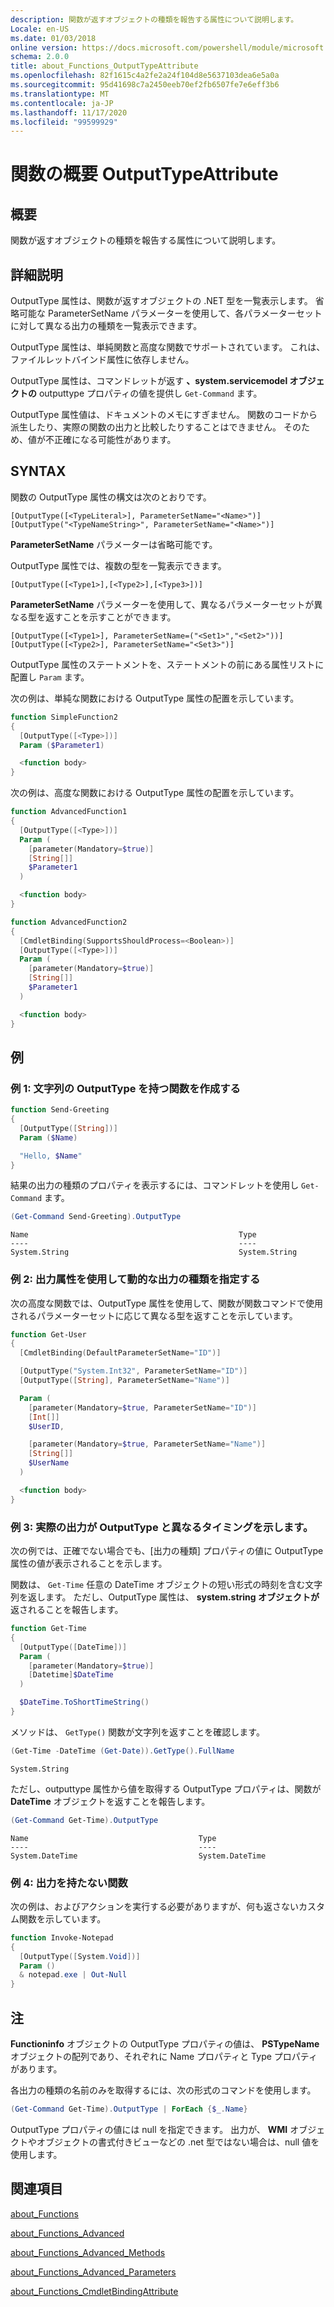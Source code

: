 ```yaml
---
description: 関数が返すオブジェクトの種類を報告する属性について説明します。
Locale: en-US
ms.date: 01/03/2018
online version: https://docs.microsoft.com/powershell/module/microsoft.powershell.core/about/about_functions_outputtypeattribute?view=powershell-7.2&WT.mc_id=ps-gethelp
schema: 2.0.0
title: about_Functions_OutputTypeAttribute
ms.openlocfilehash: 82f1615c4a2fe2a24f104d8e5637103dea6e5a0a
ms.sourcegitcommit: 95d41698c7a2450eeb70ef2fb6507fe7e6eff3b6
ms.translationtype: MT
ms.contentlocale: ja-JP
ms.lasthandoff: 11/17/2020
ms.locfileid: "99599929"
---
```

# <a name="about-functions-outputtypeattribute"></a>関数の概要 OutputTypeAttribute

## <a name="short-description"></a>概要
関数が返すオブジェクトの種類を報告する属性について説明します。

## <a name="long-description"></a>詳細説明

OutputType 属性は、関数が返すオブジェクトの .NET 型を一覧表示します。 省略可能な ParameterSetName パラメーターを使用して、各パラメーターセットに対して異なる出力の種類を一覧表示できます。

OutputType 属性は、単純関数と高度な関数でサポートされています。 これは、ファイルレットバインド属性に依存しません。

OutputType 属性は、コマンドレットが返す **、system.servicemodel オブジェクトの** outputtype プロパティの値を提供し `Get-Command` ます。

OutputType 属性値は、ドキュメントのメモにすぎません。 関数のコードから派生したり、実際の関数の出力と比較したりすることはできません。 そのため、値が不正確になる可能性があります。

## <a name="syntax"></a>SYNTAX

関数の OutputType 属性の構文は次のとおりです。

```
[OutputType([<TypeLiteral>], ParameterSetName="<Name>")]
[OutputType("<TypeNameString>", ParameterSetName="<Name>")]
```

**ParameterSetName** パラメーターは省略可能です。

OutputType 属性では、複数の型を一覧表示できます。

```
[OutputType([<Type1>],[<Type2>],[<Type3>])]
```

**ParameterSetName** パラメーターを使用して、異なるパラメーターセットが異なる型を返すことを示すことができます。

```
[OutputType([<Type1>], ParameterSetName=("<Set1>","<Set2>"))]
[OutputType([<Type2>], ParameterSetName="<Set3>")]
```

OutputType 属性のステートメントを、ステートメントの前にある属性リストに配置し `Param` ます。

次の例は、単純な関数における OutputType 属性の配置を示しています。

```powershell
function SimpleFunction2
{
  [OutputType([<Type>])]
  Param ($Parameter1)

  <function body>
}
```

次の例は、高度な関数における OutputType 属性の配置を示しています。

```powershell
function AdvancedFunction1
{
  [OutputType([<Type>])]
  Param (
    [parameter(Mandatory=$true)]
    [String[]]
    $Parameter1
  )

  <function body>
}

function AdvancedFunction2
{
  [CmdletBinding(SupportsShouldProcess=<Boolean>)]
  [OutputType([<Type>])]
  Param (
    [parameter(Mandatory=$true)]
    [String[]]
    $Parameter1
  )

  <function body>
}
```

## <a name="examples"></a>例

### <a name="example-1-create-a-function-that-has-the-outputtype-of-string"></a>例 1: 文字列の OutputType を持つ関数を作成する

```powershell
function Send-Greeting
{
  [OutputType([String])]
  Param ($Name)

  "Hello, $Name"
}
```

結果の出力の種類のプロパティを表示するには、コマンドレットを使用し `Get-Command` ます。

```powershell
(Get-Command Send-Greeting).OutputType
```

```Output
Name                                               Type
----                                               ----
System.String                                      System.String
```

### <a name="example-2-use-the-output-attribute-to-indicate-dynamic-output-types"></a>例 2: 出力属性を使用して動的な出力の種類を指定する

次の高度な関数では、OutputType 属性を使用して、関数が関数コマンドで使用されるパラメーターセットに応じて異なる型を返すことを示しています。

```powershell
function Get-User
{
  [CmdletBinding(DefaultParameterSetName="ID")]

  [OutputType("System.Int32", ParameterSetName="ID")]
  [OutputType([String], ParameterSetName="Name")]

  Param (
    [parameter(Mandatory=$true, ParameterSetName="ID")]
    [Int[]]
    $UserID,

    [parameter(Mandatory=$true, ParameterSetName="Name")]
    [String[]]
    $UserName
  )

  <function body>
}
```

### <a name="example-3-shows-when-an-actual-output-differs-from-the-outputtype"></a>例 3: 実際の出力が OutputType と異なるタイミングを示します。

次の例では、正確でない場合でも、[出力の種類] プロパティの値に OutputType 属性の値が表示されることを示します。

関数は、 `Get-Time` 任意の DateTime オブジェクトの短い形式の時刻を含む文字列を返します。 ただし、OutputType 属性は、 **system.string オブジェクトが** 返されることを報告します。

```powershell
function Get-Time
{
  [OutputType([DateTime])]
  Param (
    [parameter(Mandatory=$true)]
    [Datetime]$DateTime
  )

  $DateTime.ToShortTimeString()
}
```

メソッドは、 `GetType()` 関数が文字列を返すことを確認します。

```powershell
(Get-Time -DateTime (Get-Date)).GetType().FullName
```

```Output
System.String
```

ただし、outputtype 属性から値を取得する OutputType プロパティは、関数が **DateTime** オブジェクトを返すことを報告します。

```powershell
(Get-Command Get-Time).OutputType
```

```Output
Name                                      Type
----                                      ----
System.DateTime                           System.DateTime
```

### <a name="example-4-a-function--that-shouldnt-have-output"></a>例 4: 出力を持たない関数

次の例は、およびアクションを実行する必要がありますが、何も返さないカスタム関数を示しています。

```powershell
function Invoke-Notepad
{
  [OutputType([System.Void])]
  Param ()
  & notepad.exe | Out-Null
}
```

## <a name="notes"></a>注

**Functioninfo** オブジェクトの OutputType プロパティの値は、 **PSTypeName** オブジェクトの配列であり、それぞれに Name プロパティと Type プロパティがあります。

各出力の種類の名前のみを取得するには、次の形式のコマンドを使用します。

```powershell
(Get-Command Get-Time).OutputType | ForEach {$_.Name}
```

OutputType プロパティの値には null を指定できます。 出力が、 **WMI** オブジェクトやオブジェクトの書式付きビューなどの .net 型ではない場合は、null 値を使用します。

## <a name="see-also"></a>関連項目

[about_Functions](about_Functions.md)

[about_Functions_Advanced](about_Functions_Advanced.md)

[about_Functions_Advanced_Methods](about_Functions_Advanced_Methods.md)

[about_Functions_Advanced_Parameters](about_Functions_Advanced_Parameters.md)

[about_Functions_CmdletBindingAttribute](about_Functions_CmdletBindingAttribute.md)

